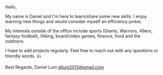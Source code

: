 Hello,

My name is Daniel and I'm here to learn/share some new skills. I enjoy learning new things and would consider myself an efficiency junkie.  

My interests outside of the office include sports (Giants, Warriors, 49ers, fantasy football), Hiking, board/video games, finance, food and the outdoors.

I hope to add projects regularly. Feel free to reach out with any questions or friendly words. 👍 

Best Regards,
Daniel Lum
djlum2013@gmail.com
